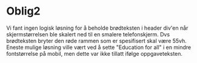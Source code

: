 # Oblig2

Vi fant ingen logisk løsning for å beholde brødteksten i header div'en når skjermstørrelsen ble skalert ned til en smalere telefonskjerm. Dvs brødteksten bryter den røde rammen som er spesifisert skal være 55vh. Eneste mulige løsning ville vært ved å sette "Education for all" i en mindre fontstørrelse på mobil, men dette var ikke tillatt ifølge oppgaveteksten.

